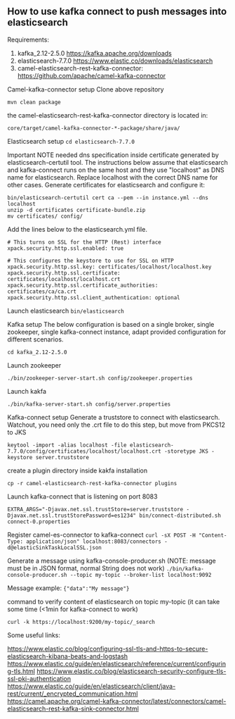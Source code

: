 ## How to use kafka connect to push messages into elasticsearch

Requirements:
1) kafka_2.12-2.5.0 https://kafka.apache.org/downloads
2) elasticsearch-7.7.0 https://www.elastic.co/downloads/elasticsearch
3) camel-elasticsearch-rest-kafka-connector: https://github.com/apache/camel-kafka-connector

Camel-kafka-connector setup
Clone above repository
```
mvn clean package 
```
the camel-elasticsearch-rest-kafka-connector directory is located in:
```
core/target/camel-kafka-connector-*-package/share/java/
```
Elasticsearch setup
```cd elasticsearch-7.7.0```

Important NOTE needed dns specification inside certificate generated by elasticsearch-certutil tool.
The instructions below assume that elasticsearch and kafka-connect runs on the same host and they use "localhost" as DNS name for elasticsearch. Replace localhost with the correct DNS name for other cases.
Generate certificates for elasticsearch and configure it:
```
bin/elasticsearch-certutil cert ca --pem --in instance.yml --dns localhost
unzip -d certificates certificate-bundle.zip
mv certificates/ config/
```

Add the lines below to the elasticsearch.yml file.
```
# This turns on SSL for the HTTP (Rest) interface
xpack.security.http.ssl.enabled: true

# This configures the keystore to use for SSL on HTTP
xpack.security.http.ssl.key: certificates/localhost/localhost.key
xpack.security.http.ssl.certificate: certificates/localhost/localhost.crt
xpack.security.http.ssl.certificate_authorities: certificates/ca/ca.crt
xpack.security.http.ssl.client_authentication: optional
```
Launch elasticsearch
```bin/elasticsearch```

Kafka setup
The below configuration is based on a single broker, single zookeeper, single kafka-connect instance, adapt provided configuration for different scenarios.
```
cd kafka_2.12-2.5.0
```
Launch zookeeper
```
./bin/zookeeper-server-start.sh config/zookeeper.properties
```
Launch kakfa
```
./bin/kafka-server-start.sh config/server.properties
```
Kafka-connect setup
Generate a truststore to connect with elasticsearch. Watchout, you need only the .crt file to do this step, but move from PKCS12 to JKS
``` 
keytool -import -alias localhost -file elasticsearch-7.7.0/config/certificates/localhost/localhost.crt -storetype JKS -keystore server.truststore
```
create a plugin directory inside kakfa installation
```mkdir plugins
cp -r camel-elasticsearch-rest-kafka-connector plugins
```
Launch kafka-connect that is listening on port 8083
```
EXTRA_ARGS="-Djavax.net.ssl.trustStore=server.truststore -Djavax.net.ssl.trustStorePassword=es1234" bin/connect-distributed.sh connect-0.properties
```
Register camel-es-connector to kafka-connect
```curl -sX POST -H "Content-Type: application/json" localhost:8083/connectors -d@elasticSinkTaskLocalSSL.json```

Generate a message using kafka-console-producer.sh (NOTE: message must be in JSON format, normal String does not work)
```./bin/kafka-console-producer.sh --topic my-topic --broker-list localhost:9092```

Message example:
```{"data":"My message"}```

command to verify content of elasticsearch on topic my-topic (it can take some time (<1min for kafka-connect to work)
```
curl -k https://localhost:9200/my-topic/_search
```

Some useful links:

https://www.elastic.co/blog/configuring-ssl-tls-and-https-to-secure-elasticsearch-kibana-beats-and-logstash
https://www.elastic.co/guide/en/elasticsearch/reference/current/configuring-tls.html
https://www.elastic.co/blog/elasticsearch-security-configure-tls-ssl-pki-authentication
https://www.elastic.co/guide/en/elasticsearch/client/java-rest/current/_encrypted_communication.html
https://camel.apache.org/camel-kafka-connector/latest/connectors/camel-elasticsearch-rest-kafka-sink-connector.html

